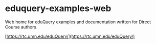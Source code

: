 # eduquery-examples-web
Web home for eduQuery examples and documentation written for Direct Course authors.

[https://rtc.umn.edu/eduQuery/](https://rtc.umn.edu/eduQuery/)
